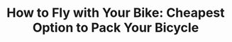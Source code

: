 ---
layout: community
category: community
title: "How to Fly with Your Bike: Cheapest Option to Pack Your Bicycle"
description: "There are regular posts asking about what are the best bike travel box's & bags. The problem is what to do with your expensive box if you'd ideally want to arrive at one location, cycle across some countries then return home from a different location."
isTopLevel: false
isSingleLevel: false
isArticle: false
datePublished: 2022-06-14 16:09:00 +0300
dateModified: 2022-06-14 16:09:00 +0300
published: false
---